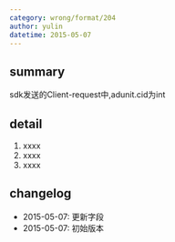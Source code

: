 ```yaml
---
category: wrong/format/204
author: yulin
datetime: 2015-05-07
---
```


## summary

sdk发送的Client-request中,adunit.cid为int

## detail

1. xxxx
1. xxxx
1. xxxx

## changelog

- 2015-05-07: 更新字段
- 2015-05-07: 初始版本